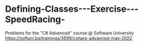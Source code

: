 # Defining-Classes---Exercise---SpeedRacing-

Problems for the "C# Advanced" course @ Software University  
https://softuni.bg/trainings/3699/csharp-advanced-may-2022
